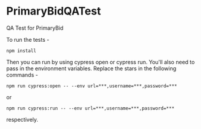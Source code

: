 # PrimaryBidQATest
 QA Test for PrimaryBid

  To run the tests -
 ```
 npm install
 ```
 Then you can run by using cypress open or cypress run. You'll also need to pass in the environment variables. Replace the stars in the following commands -
 ```
 npm run cypress:open -- --env url=***,username=***,password=***
 ```
 or
 ```
 npm run cypress:run -- --env url=***,username=***,password=***
 ```
 respectively. 
